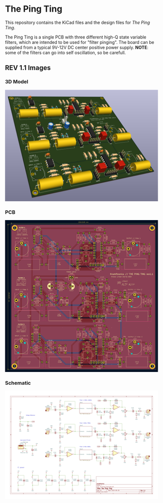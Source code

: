 # The Ping Ting
This repository contains the KiCad files and the design files for *The Ping Ting*.

The Ping Ting is a single PCB with three different high-Q state variable filters, which are intended to be used for "filter pinging".
The board can be supplied from a typical 9V-12V DC center positive power supply.
**NOTE**: some of the filters can go into self oscillation, so be carefull.

## REV 1.1 Images

### 3D Model
![3D-sideview](images/rev1.1-3D-sideview.png)

### PCB
![PCB](images/rev1.1-PCB.png)

### Schematic
![schematic](images/rev1.1-schematic.png)
